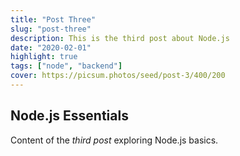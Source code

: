 ```yaml
---
title: "Post Three"
slug: "post-three"
description: This is the third post about Node.js
date: "2020-02-01"
highlight: true
tags: ["node", "backend"]
cover: https://picsum.photos/seed/post-3/400/200
---
```


## Node.js Essentials

Content of the _third post_ exploring Node.js basics.

<!-- Generated by Copilot -->
